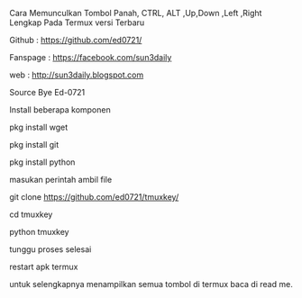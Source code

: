 Cara Memunculkan Tombol Panah, CTRL, ALT ,Up,Down ,Left ,Right Lengkap Pada Termux versi Terbaru


<!---[Sumber Coding Source Create Bye]-->

Github : https://github.com/ed0721/

Fanspage :  https://facebook.com/sun3daily

web : http://sun3daily.blogspot.com

Source Bye Ed-0721

<!---[Sumber Coding Source Create Bye]-->




Install beberapa komponen

pkg install wget

pkg install git

pkg install python


masukan perintah ambil file

git clone https://github.com/ed0721/tmuxkey/

cd tmuxkey

python tmuxkey




tunggu proses selesai



restart apk termux


untuk selengkapnya menampilkan semua tombol di termux baca di read me.









